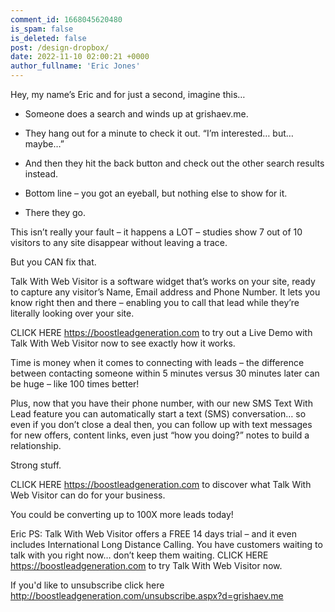```yaml
---
comment_id: 1668045620480
is_spam: false
is_deleted: false
post: /design-dropbox/
date: 2022-11-10 02:00:21 +0000
author_fullname: 'Eric Jones'
---
```


Hey, my name’s Eric and for just a second, imagine this…

- Someone does a search and winds up at grishaev.me.

- They hang out for a minute to check it out.  “I’m interested… but… maybe…”

- And then they hit the back button and check out the other search results instead. 

- Bottom line – you got an eyeball, but nothing else to show for it.

- There they go.

This isn’t really your fault – it happens a LOT – studies show 7 out of 10 visitors to any site disappear without leaving a trace.

But you CAN fix that.

Talk With Web Visitor is a software widget that’s works on your site, ready to capture any visitor’s Name, Email address and Phone Number.  It lets you know right then and there – enabling you to call that lead while they’re literally looking over your site.

CLICK HERE https://boostleadgeneration.com to try out a Live Demo with Talk With Web Visitor now to see exactly how it works.

Time is money when it comes to connecting with leads – the difference between contacting someone within 5 minutes versus 30 minutes later can be huge – like 100 times better!

Plus, now that you have their phone number, with our new SMS Text With Lead feature you can automatically start a text (SMS) conversation… so even if you don’t close a deal then, you can follow up with text messages for new offers, content links, even just “how you doing?” notes to build a relationship.

Strong stuff.

CLICK HERE https://boostleadgeneration.com to discover what Talk With Web Visitor can do for your business.

You could be converting up to 100X more leads today!

Eric
PS: Talk With Web Visitor offers a FREE 14 days trial – and it even includes International Long Distance Calling. 
You have customers waiting to talk with you right now… don’t keep them waiting. 
CLICK HERE https://boostleadgeneration.com to try Talk With Web Visitor now.

If you'd like to unsubscribe click here http://boostleadgeneration.com/unsubscribe.aspx?d=grishaev.me

